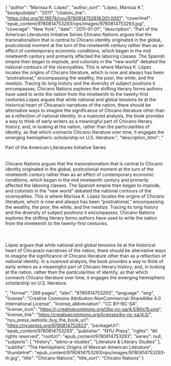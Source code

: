 {
  "author": "Marissa K. López",
  "author_sort": "López, Marissa K.",
  "bookpubdate": "2011",
  "citation_link": "https://doi.org/10.18574/nyu/9780814752616.001.0001",
  "coverHref": "epub_content/9780814753293/ops/images/9780814753293.jpg",
  "coverage": "New York",
  "date": "2011-01-01",
  "description": "Part of the American Literatures Initiative Series  Chicano Nations argues that the transnationalism that is central to Chicano identity originated in the global, postcolonial moment at the turn of the nineteenth century rather than as an effect of contemporary economic conditions, which began in the mid nineteenth century and primarily affected the laboring classes. The Spanish empire then began to implode, and colonists in the “new world” debated the national contours of the viceroyalties. This is where Marissa K. López locates the origins of Chicano literature, which is now and always has been “postnational,” encompassing the wealthy, the poor, the white, and the mestizo. Tracing its long history and the diversity of subject positions it encompasses, Chicano Nations explores the shifting literary forms authors have used to write the nation from the nineteenth to the twenty-first centuries.López argues that while national and global tensions lie at the historical heart of Chicana/o narratives of the nation, there should be alternative ways to imagine the significance of Chicano literature other than as a reflection of national identity. In a nuanced analysis, the book provides a way to think of early writers as a meaningful part of Chicano literary history, and, in looking at the nation, rather than the particularities of identity, as that which connects Chicano literature over time, it engages the emerging hemispheric scholarship on U.S. literature.",
  "description_html": "<p>Part of the American Literatures Initiative Series  <br><br><br>Chicano Nations argues that the transnationalism that is central to Chicano identity originated in the global, postcolonial moment at the turn of the nineteenth century rather than as an effect of contemporary economic conditions, which began in the mid nineteenth century and primarily affected the laboring classes. The Spanish empire then began to implode, and colonists in the “new world” debated the national contours of the viceroyalties. This is where Marissa K. López locates the origins of Chicano literature, which is now and always has been “postnational,” encompassing the wealthy, the poor, the white, and the mestizo. Tracing its long history and the diversity of subject positions it encompasses, Chicano Nations explores the shifting literary forms authors have used to write the nation from the nineteenth to the twenty-first centuries.<br><br><br><br>López argues that while national and global tensions lie at the historical heart of Chicana/o narratives of the nation, there should be alternative ways to imagine the significance of Chicano literature other than as a reflection of national identity. In a nuanced analysis, the book provides a way to think of early writers as a meaningful part of Chicano literary history, and, in looking at the nation, rather than the particularities of identity, as that which connects Chicano literature over time, it engages the emerging hemispheric scholarship on U.S. literature.</p>",
  "format": "269 pages",
  "isbn": "9780814753293",
  "language": "eng",
  "license": "Creative Commons Attribution-NonCommercial-ShareAlike 4.0 International License",
  "license_abbreviation": "CC BY-NC-SA",
  "license_icon": "https://i.creativecommons.org/l/by-nc-sa/4.0/80x15.png",
  "license_link": "https://creativecommons.org/licenses/by-nc-sa/4.0/",
  "nyu_press_website_buy_the_book_url": "https://nyupress.org/9780814752623",
  "packageUrl": "epub_content/9780814753293",
  "publisher": "NYU Press",
  "rights": "All rights reserved",
  "rootUrl": "epub_content/9780814753293",
  "series": null,
  "subjects": [
    "History",
    "latino-a-studies",
    "Literature & Literary Studies"
  ],
  "subtitle": "The Hemispheric Origins of Mexican American Literature",
  "thumbHref": "epub_content/9780814753293/ops/images/9780814753293-th.jpg",
  "title": "Chicano Nations",
  "title_sort": "Chicano Nations"
}
